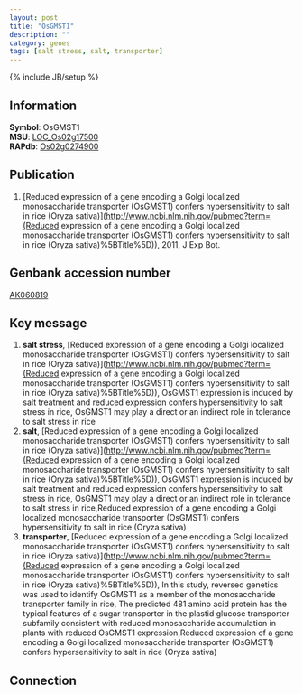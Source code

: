 ```yaml
---
layout: post
title: "OsGMST1"
description: ""
category: genes
tags: [salt stress, salt, transporter]
---
```

{% include JB/setup %}

## Information
__Symbol__: OsGMST1  
__MSU__: [LOC_Os02g17500](http://rice.plantbiology.msu.edu/cgi-bin/ORF_infopage.cgi?orf=LOC_Os02g17500)  
__RAPdb__: [Os02g0274900](http://rapdb.dna.affrc.go.jp/viewer/gbrowse_details/irgsp1?name=Os02g0274900)  

## Publication
1. [Reduced expression of a gene encoding a Golgi localized monosaccharide transporter (OsGMST1) confers hypersensitivity to salt in rice (Oryza sativa)](http://www.ncbi.nlm.nih.gov/pubmed?term=(Reduced expression of a gene encoding a Golgi localized monosaccharide transporter (OsGMST1) confers hypersensitivity to salt in rice (Oryza sativa)%5BTitle%5D)), 2011, J Exp Bot.

## Genbank accession number
[AK060819](http://www.ncbi.nlm.nih.gov/nuccore/AK060819)

## Key message
1. __salt stress__, [Reduced expression of a gene encoding a Golgi localized monosaccharide transporter (OsGMST1) confers hypersensitivity to salt in rice (Oryza sativa)](http://www.ncbi.nlm.nih.gov/pubmed?term=(Reduced expression of a gene encoding a Golgi localized monosaccharide transporter (OsGMST1) confers hypersensitivity to salt in rice (Oryza sativa)%5BTitle%5D)),  OsGMST1 expression is induced by salt treatment and reduced expression confers hypersensitivity to salt stress in rice, OsGMST1 may play a direct or an indirect role in tolerance to salt stress in rice
2. __salt__, [Reduced expression of a gene encoding a Golgi localized monosaccharide transporter (OsGMST1) confers hypersensitivity to salt in rice (Oryza sativa)](http://www.ncbi.nlm.nih.gov/pubmed?term=(Reduced expression of a gene encoding a Golgi localized monosaccharide transporter (OsGMST1) confers hypersensitivity to salt in rice (Oryza sativa)%5BTitle%5D)),  OsGMST1 expression is induced by salt treatment and reduced expression confers hypersensitivity to salt stress in rice, OsGMST1 may play a direct or an indirect role in tolerance to salt stress in rice,Reduced expression of a gene encoding a Golgi localized monosaccharide transporter (OsGMST1) confers hypersensitivity to salt in rice (Oryza sativa)
3. __transporter__, [Reduced expression of a gene encoding a Golgi localized monosaccharide transporter (OsGMST1) confers hypersensitivity to salt in rice (Oryza sativa)](http://www.ncbi.nlm.nih.gov/pubmed?term=(Reduced expression of a gene encoding a Golgi localized monosaccharide transporter (OsGMST1) confers hypersensitivity to salt in rice (Oryza sativa)%5BTitle%5D)),  In this study, reversed genetics was used to identify OsGMST1 as a member of the monosaccharide transporter family in rice, The predicted 481 amino acid protein has the typical features of a sugar transporter in the plastid glucose transporter subfamily consistent with reduced monosaccharide accumulation in plants with reduced OsGMST1 expression,Reduced expression of a gene encoding a Golgi localized monosaccharide transporter (OsGMST1) confers hypersensitivity to salt in rice (Oryza sativa)

## Connection


